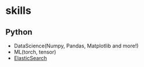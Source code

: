 # skills

## Python
- DataScience(Numpy, Pandas, Matplotlib and more!)
- ML(torch, tensor)
- [ElasticSearch](https://github.com/HinataAoki/skills/tree/main/ElasticSearch)
